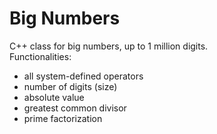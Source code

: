# Big Numbers
C++ class for big numbers, up to 1 million digits. <br/>
Functionalities:
- all system-defined operators
- number of digits (size)
- absolute value
- greatest common divisor
- prime factorization
